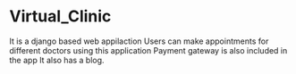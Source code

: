 # Virtual_Clinic
It is a django based web appilaction
Users can make appointments for different doctors using this application
Payment gateway is also included in the app
It also has a blog.
